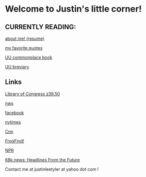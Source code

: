 Welcome to Justin's little corner!
===

CURRENTLY READING:
---

[about me! (resume)](resume.md)

[my favorite quotes](quotes.md)

[UU commonplace book](uucommonplacebook.md)

[UU breviary](uubreviary.md)

Links
---
[Library of Congress z39.50](https://www.loc.gov/z3950/)

[nws](https://forecast.weather.gov/MapClick.php?lat=42.7843&lon=-71.0862&unit=0&lg=english&FcstType=text&TextType=1)

[facebook](https://mbasic.facebook.com/)

[nytimes](https://www.nytimes.com/timeswire)

[Cnn](https://lite.cnn.com/en)

[FrogFind!](http://www.frogfind.com/)

[NPR](https://text.npr.org/)

[68k.news: Headlines From the Future](http://68k.news/)


Contact me at justinleetyler at yahoo dot com !
